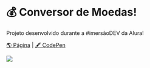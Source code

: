 # 💰 Conversor de Moedas!

Projeto desenvolvido durante a #imersãoDEV da Alura!

[🌎 Página](https://andressadacosta.github.io/conversor-de-moedas/)  |  [🖋 CodePen](https://codepen.io/andressadacosta/full/JjOgwWL)

<img src="https://github.com/AndressaDaCosta/conversor-de-moedas/blob/main/img/Captura%20de%20Tela%202022-04-01%20a%CC%80s%2017.57.24.png?raw=true">


